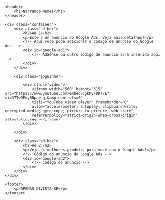 <!DOCTYPE html>
<html lang="pt-br">
<head>
    <meta charset="UTF-8">
    <meta name="viewport" content="width=device-width, initial-scale=1.0">
    <title>Anúncios google</title>
    <link href="https://fonts.googleapis.com/css2?family=Poppins:wght@300;400;600&display=swap" rel="stylesheet">
    <link rel="stylesheet" href="style.css">
    
</head>
<body>

    <header>
        <h1>Narrando Memes</h1>
    </header>

    <div class="container">
        <div class="ad-box">
            <h2>Ad 1</h2>
            <p>Este é um anúncio do Google Ads. Veja mais detalhes!</p>
            <!-- Aqui você pode adicionar o código de anúncio do Google Ads -->
            <div id="google-ad1">
                <!-- AdSense ou outro código de anúncio será inserido aqui -->
            </div>
        </div>

        <div class="joguinho">

            <div class="video">
                <iframe width="560" height="315" src="https://www.youtube.com/embed/cgkPvF8DT7E?si=37Tw9EdyBNpaeqqj&amp;controls=0" 
                title="YouTube video player" frameborder="0" 
                allow="accelerometer; autoplay; clipboard-write; encrypted-media; gyroscope; picture-in-picture; web-share" 
                referrerpolicy="strict-origin-when-cross-origin" allowfullscreen></iframe>
            </div>
        
        </div>

        <div class="ad-box">
            <h2>Ad 2</h2>
            <p>Veja os melhores produtos para você com o Google Ads!</p>
            <!-- Código do anúncio do Google Ads -->
            <div id="google-ad2">
                <!-- Código do anúncio -->
            </div>
        </div>
    </div>

    <footer>
        <p>APENAS DIVIRTA-SE</p>
    </footer>

</body>
</html>

